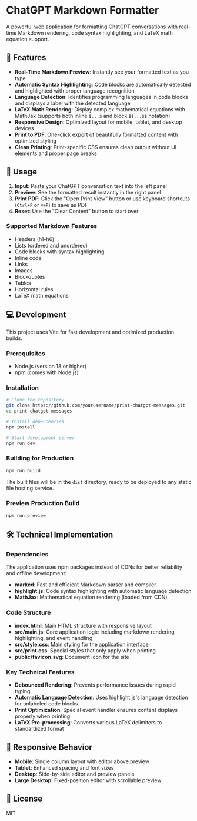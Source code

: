 # ChatGPT Markdown Formatter

A powerful web application for formatting ChatGPT conversations with real-time Markdown rendering, code syntax highlighting, and LaTeX math equation support.

## 🚀 Features

- **Real-Time Markdown Preview**: Instantly see your formatted text as you type
- **Automatic Syntax Highlighting**: Code blocks are automatically detected and highlighted with proper language recognition
- **Language Detection**: Identifies programming languages in code blocks and displays a label with the detected language
- **LaTeX Math Rendering**: Display complex mathematical equations with MathJax (supports both inline `$...$` and block `$$...$$` notation)
- **Responsive Design**: Optimized layout for mobile, tablet, and desktop devices
- **Print to PDF**: One-click export of beautifully formatted content with optimized styling
- **Clean Printing**: Print-specific CSS ensures clean output without UI elements and proper page breaks

## 📖 Usage

1. **Input**: Paste your ChatGPT conversation text into the left panel
2. **Preview**: See the formatted result instantly in the right panel
3. **Print PDF**: Click the "Open Print View" button or use keyboard shortcuts (`Ctrl+P` or `⌘+P`) to save as PDF
4. **Reset**: Use the "Clear Content" button to start over

### Supported Markdown Features

- Headers (h1-h6)
- Lists (ordered and unordered)
- Code blocks with syntax highlighting
- Inline code
- Links
- Images
- Blockquotes
- Tables
- Horizontal rules
- LaTeX math equations

## 💻 Development

This project uses Vite for fast development and optimized production builds.

### Prerequisites

- Node.js (version 18 or higher)
- npm (comes with Node.js)

### Installation

```bash
# Clone the repository
git clone https://github.com/yourusername/print-chatgpt-messages.git
cd print-chatgpt-messages

# Install dependencies
npm install

# Start development server
npm run dev
```

### Building for Production

```bash
npm run build
```

The built files will be in the `dist` directory, ready to be deployed to any static file hosting service.

### Preview Production Build

```bash
npm run preview
```

## 🛠 Technical Implementation

### Dependencies

The application uses npm packages instead of CDNs for better reliability and offline development:

- **marked**: Fast and efficient Markdown parser and compiler
- **highlight.js**: Code syntax highlighting with automatic language detection
- **MathJax**: Mathematical equation rendering (loaded from CDN)

### Code Structure

- **index.html**: Main HTML structure with responsive layout
- **src/main.js**: Core application logic including markdown rendering, highlighting, and event handling
- **src/style.css**: Main styling for the application interface
- **src/print.css**: Special styles that only apply when printing
- **public/favicon.svg**: Document icon for the site

### Key Technical Features

- **Debounced Rendering**: Prevents performance issues during rapid typing
- **Automatic Language Detection**: Uses highlight.js's language detection for unlabeled code blocks
- **Print Optimization**: Special event handler ensures content displays properly when printing
- **LaTeX Pre-processing**: Converts various LaTeX delimiters to standardized format

## 📱 Responsive Behavior

- **Mobile**: Single column layout with editor above preview
- **Tablet**: Enhanced spacing and font sizes
- **Desktop**: Side-by-side editor and preview panels
- **Large Desktop**: Fixed-position editor with scrollable preview

## 📄 License

MIT 